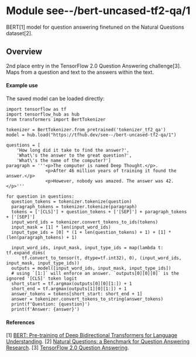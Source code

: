 # Module see--/bert-uncased-tf2-qa/1
BERT[1] model for question answering finetuned on the Natural Questions dataset[2].

<!-- asset-path: legacy -->
<!-- task: text-question-answering -->
<!-- network-architecture: transformer -->
<!-- network-architecture: bert -->
<!-- dataset: natural-questions -->
<!-- language: en -->
<!-- fine-tunable: true -->
<!-- format: saved_model_2 -->
<!-- license: mit -->

## Overview

2nd place entry in the TensorFlow 2.0 Question Answering challenge[3]. Maps from a question and text to the answers within the text.

#### Example use
The saved model can be loaded directly:

```
import tensorflow as tf
import tensorflow_hub as hub
from transformers import BertTokenizer

tokenizer = BertTokenizer.from_pretrained('tokenizer_tf2_qa')
model = hub.load("https://tfhub.dev/see--/bert-uncased-tf2-qa/1")

questions = [
    'How long did it take to find the answer?',
    'What\'s the answer to the great question?',
    'What\'s the name of the computer?']
paragraph = '''<p>The computer is named Deep Thought.</p>.
               <p>After 46 million years of training it found the answer.</p>
               <p>However, nobody was amazed. The answer was 42.</p>'''

for question in questions:
  question_tokens = tokenizer.tokenize(question)
  paragraph_tokens = tokenizer.tokenize(paragraph)
  tokens = ['[CLS]'] + question_tokens + ['[SEP]'] + paragraph_tokens + ['[SEP]']
  input_word_ids = tokenizer.convert_tokens_to_ids(tokens)
  input_mask = [1] * len(input_word_ids)
  input_type_ids = [0] * (1 + len(question_tokens) + 1) + [1] * (len(paragraph_tokens) + 1)

  input_word_ids, input_mask, input_type_ids = map(lambda t: tf.expand_dims(
      tf.convert_to_tensor(t, dtype=tf.int32), 0), (input_word_ids, input_mask, input_type_ids))
  outputs = model([input_word_ids, input_mask, input_type_ids])
  # using `[1:]` will enforce an answer. `outputs[0][0][0]` is the ignored '[CLS]' token logit
  short_start = tf.argmax(outputs[0][0][1:]) + 1
  short_end = tf.argmax(outputs[1][0][1:]) + 1
  answer_tokens = tokens[short_start: short_end + 1]
  answer = tokenizer.convert_tokens_to_string(answer_tokens)
  print(f'Question: {question}')
  print(f'Answer: {answer}')

```

#### References
[1] [BERT: Pre-training of Deep Bidirectional Transformers for Language Understanding](https://arxiv.org/abs/1810.04805).
[2] [Natural Questions: a Benchmark for Question Answering Research](https://storage.googleapis.com/pub-tools-public-publication-data/pdf/1f7b46b5378d757553d3e92ead36bda2e4254244.pdf).
[3] [TensorFlow 2.0 Question Answering](https://www.kaggle.com/c/tensorflow2-question-answering).
